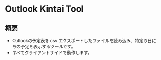 # Outlook Kintai Tool

## 概要

- Outlookの予定表を csv エクスポートしたファイルを読み込み、特定の日にちの予定を表示するツールです。
- すべてクライアントサイドで動作します。
